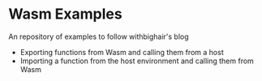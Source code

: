 # Wasm Examples
An repository of examples to follow withbighair's blog
* Exporting functions from Wasm and calling them from a host
* Importing a function from the host environment and calling them from Wasm
